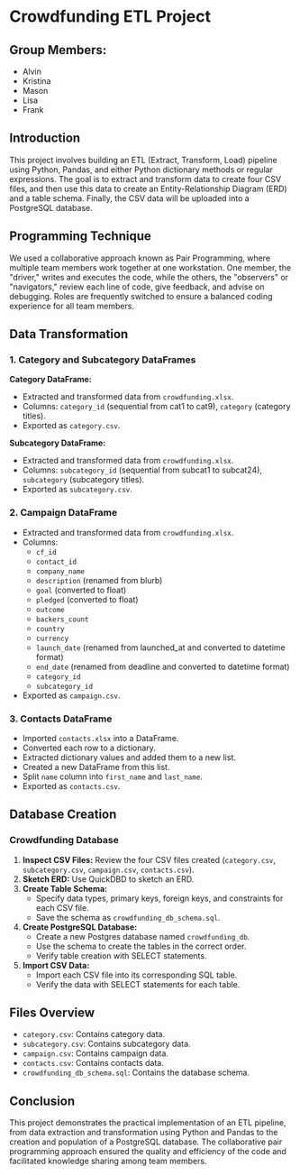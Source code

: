 # Crowdfunding ETL Project

## Group Members:
- Alvin
- Kristina
- Mason
- Lisa
- Frank

## Introduction

This project involves building an ETL (Extract, Transform, Load) pipeline using Python, Pandas, and either Python dictionary methods or regular expressions. The goal is to extract and transform data to create four CSV files, and then use this data to create an Entity-Relationship Diagram (ERD) and a table schema. Finally, the CSV data will be uploaded into a PostgreSQL database.

## Programming Technique

We used a collaborative approach known as Pair Programming, where multiple team members work together at one workstation. One member, the "driver," writes and executes the code, while the others, the "observers" or "navigators," review each line of code, give feedback, and advise on debugging. Roles are frequently switched to ensure a balanced coding experience for all team members.

## Data Transformation

### 1. Category and Subcategory DataFrames
**Category DataFrame:**
- Extracted and transformed data from `crowdfunding.xlsx`.
- Columns: `category_id` (sequential from cat1 to cat9), `category` (category titles).
- Exported as `category.csv`.

**Subcategory DataFrame:**
- Extracted and transformed data from `crowdfunding.xlsx`.
- Columns: `subcategory_id` (sequential from subcat1 to subcat24), `subcategory` (subcategory titles).
- Exported as `subcategory.csv`.

### 2. Campaign DataFrame
- Extracted and transformed data from `crowdfunding.xlsx`.
- Columns: 
  - `cf_id`
  - `contact_id`
  - `company_name`
  - `description` (renamed from blurb)
  - `goal` (converted to float)
  - `pledged` (converted to float)
  - `outcome`
  - `backers_count`
  - `country`
  - `currency`
  - `launch_date` (renamed from launched_at and converted to datetime format)
  - `end_date` (renamed from deadline and converted to datetime format)
  - `category_id`
  - `subcategory_id`
- Exported as `campaign.csv`.

### 3. Contacts DataFrame
- Imported `contacts.xlsx` into a DataFrame.
- Converted each row to a dictionary.
- Extracted dictionary values and added them to a new list.
- Created a new DataFrame from this list.
- Split `name` column into `first_name` and `last_name`.
- Exported as `contacts.csv`.

## Database Creation

### Crowdfunding Database
1. **Inspect CSV Files:** Review the four CSV files created (`category.csv`, `subcategory.csv`, `campaign.csv`, `contacts.csv`).
2. **Sketch ERD:** Use QuickDBD to sketch an ERD.
3. **Create Table Schema:**
    - Specify data types, primary keys, foreign keys, and constraints for each CSV file.
    - Save the schema as `crowdfunding_db_schema.sql`.
4. **Create PostgreSQL Database:**
    - Create a new Postgres database named `crowdfunding_db`.
    - Use the schema to create the tables in the correct order.
    - Verify table creation with SELECT statements.
5. **Import CSV Data:**
    - Import each CSV file into its corresponding SQL table.
    - Verify the data with SELECT statements for each table.

## Files Overview
- `category.csv`: Contains category data.
- `subcategory.csv`: Contains subcategory data.
- `campaign.csv`: Contains campaign data.
- `contacts.csv`: Contains contacts data.
- `crowdfunding_db_schema.sql`: Contains the database schema.

## Conclusion

This project demonstrates the practical implementation of an ETL pipeline, from data extraction and transformation using Python and Pandas to the creation and population of a PostgreSQL database. The collaborative pair programming approach ensured the quality and efficiency of the code and facilitated knowledge sharing among team members.

